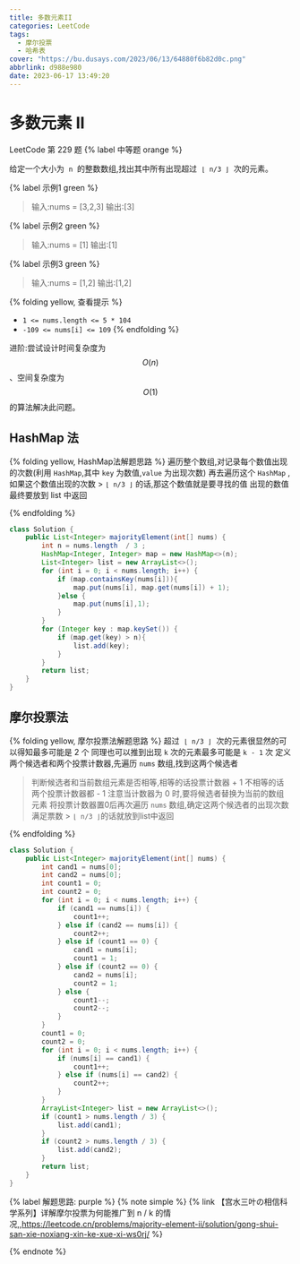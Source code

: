 ```yaml
---
title: 多数元素II
categories: LeetCode
tags:
  - 摩尔投票
  - 哈希表
cover: "https://bu.dusays.com/2023/06/13/64880f6b82d0c.png"
abbrlink: d988e980
date: 2023-06-17 13:49:20
---
```


# 多数元素 II

LeetCode 第 229 题 {% label 中等题 orange %}

给定一个大小为  `n`  的整数数组,找出其中所有出现超过  `⌊ n/3 ⌋`  次的元素。

{% label 示例1 green %}

> 输入:nums = [3,2,3]
> 输出:[3]

{% label 示例2 green %}

> 输入:nums = [1]
> 输出:[1]

{% label 示例3 green %}

> 输入:nums = [1,2]
> 输出:[1,2]

{% folding yellow, 查看提示 %}
- `1 <= nums.length <= 5 * 104`
- `-109 <= nums[i] <= 109`
{% endfolding %}

进阶:尝试设计时间复杂度为 $$O(n)$$、空间复杂度为 $$O(1)$$的算法解决此问题。

## HashMap 法

{% folding yellow, HashMap法解题思路 %}
遍历整个数组,对记录每个数值出现的次数(利用 `HashMap`,其中 `key` 为数值,`value` 为出现次数)
再去遍历这个 `HashMap` ,如果这个数值出现的次数 > `⌊ n/3 ⌋` 的话,那这个数值就是要寻找的值
出现的数值最终要放到 list 中返回

{% endfolding %}

```java
class Solution {
    public List<Integer> majorityElement(int[] nums) {
        int n = nums.length  / 3 ;
        HashMap<Integer, Integer> map = new HashMap<>(n);
        List<Integer> list = new ArrayList<>();
        for (int i = 0; i < nums.length; i++) {
            if (map.containsKey(nums[i])){
                map.put(nums[i], map.get(nums[i]) + 1);
            }else {
                map.put(nums[i],1);
            }
        }
        for (Integer key : map.keySet()) {
            if (map.get(key) > n){
                list.add(key);
            }
        }
        return list;
    }
}
```

## 摩尔投票法

{% folding yellow, 摩尔投票法解题思路 %}
超过  `⌊ n/3 ⌋`  次的元素很显然的可以得知最多可能是 2 个
同理也可以推到出现 `k` 次的元素最多可能是 `k - 1` 次
定义两个候选者和两个投票计数器,先遍历 `nums` 数组,找到这两个候选者
> 判断候选者和当前数组元素是否相等,相等的话投票计数器 + 1
> 不相等的话两个投票计数器都 - 1
> 注意当计数器为 0 时,要将候选者替换为当前的数组元素
将投票计数器置0后再次遍历 `nums` 数组,确定这两个候选者的出现次数
满足票数 > `⌊ n/3 ⌋`的话就放到list中返回

{% endfolding %}

```java
class Solution {
    public List<Integer> majorityElement(int[] nums) {
        int cand1 = nums[0];
        int cand2 = nums[0];
        int count1 = 0;
        int count2 = 0;
        for (int i = 0; i < nums.length; i++) {
            if (cand1 == nums[i]) {
                count1++;
            } else if (cand2 == nums[i]) {
                count2++;
            } else if (count1 == 0) {
                cand1 = nums[i];
                count1 = 1;
            } else if (count2 == 0) {
                cand2 = nums[i];
                count2 = 1;
            } else {
                count1--;
                count2--;
            }
        }
        count1 = 0;
        count2 = 0;
        for (int i = 0; i < nums.length; i++) {
            if (nums[i] == cand1) {
                count1++;
            } else if (nums[i] == cand2) {
                count2++;
            }
        }
        ArrayList<Integer> list = new ArrayList<>();
        if (count1 > nums.length / 3) {
            list.add(cand1);
        }
        if (count2 > nums.length / 3) {
            list.add(cand2);
        }
        return list;
    }
}
```

{% label 解题思路: purple %}
{% note simple %}
{% link 【宫水三叶の相信科学系列】详解摩尔投票为何能推广到 n / k 的情况,,https://leetcode.cn/problems/majority-element-ii/solution/gong-shui-san-xie-noxiang-xin-ke-xue-xi-ws0rj/ %}

{% endnote %}
